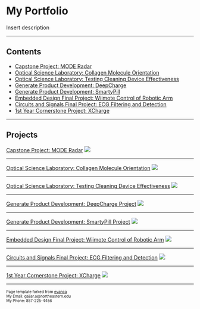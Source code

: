 # My Portfolio

Insert description

---

## Contents

- [Capstone Project: MODE Radar](/mode_radar)
- [Optical Science Laboratory: Collagen Molecule Orientation](/collagen)
- [Optical Science Laboratory: Testing Cleaning Device Effectiveness](/cleaning_device)
- [Generate Product Development: DeepCharge](/deep_charge)
- [Generate Product Development: SmartyPill](/smarty_pill)
- [Embedded Design Final Project: Wiimote Control of Robotic Arm](/embedded_design)
- [Circuits and Signals Final Project: ECG Filtering and Detection](/circuits_final)
- [1st Year Cornerstone Project: XCharge](/xcharge)

---

## Projects

[Capstone Project: MODE Radar](/mode_radar)
<img src="img/Capstone Final Presentation3.png?raw=true"/>

---

[Optical Science Laboratory: Collagen Molecule Orientation](/collagen)
<img src="images/collagen_result_simple_CNN.png?raw=true"/>

---

[Optical Science Laboratory: Testing Cleaning Device Effectiveness](/cleaning_device)
<img src="images/cleaning_toi_cleanboi.png?raw=true"/>

---

[Generate Product Development: DeepCharge Project](/deep_charge)
<img src="images/deepcharge_header.png?raw=true"/>

---

[Generate Product Development: SmartyPill Project](/smarty_pill)
<img src="images/smarty_pill_sample_design.png?raw=true"/>

---
[Embedded Design Final Project: Wiimote Control of Robotic Arm](/embedded_design)
<img src="images/embedded_header.png?raw=true"/>

---
[Circuits and Signals Final Project: ECG Filtering and Detection](/circuits_final)
<img src="images/circuits_header.png?raw=true"/>

---
[1st Year Cornerstone Project: XCharge](/xcharge)
<img src="images/xcharge_header.png?raw=true"/>

---

<p style="font-size:10px">Page template forked from <a href="https://github.com/evanca/quick-portfolio">evanca</a><br>
My Email: gajjar.a@northeastern.edu <br> My Phone: 857-225-4456</p>
<!-- Remove above link if you don't want to attibute -->
